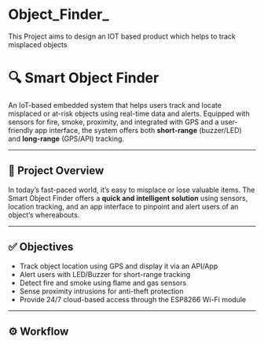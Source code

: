 # Object_Finder_
This Project aims to design an IOT based product which helps to track misplaced objects

# 🔍 Smart Object Finder

An IoT-based embedded system that helps users track and locate misplaced or at-risk objects using real-time data and alerts. Equipped with sensors for fire, smoke, proximity, and integrated with GPS and a user-friendly app interface, the system offers both **short-range** (buzzer/LED) and **long-range** (GPS/API) tracking.

---

## 🚀 Project Overview

In today’s fast-paced world, it’s easy to misplace or lose valuable items. The Smart Object Finder offers a **quick and intelligent solution** using sensors, location tracking, and an app interface to pinpoint and alert users of an object’s whereabouts.

---

## ✅ Objectives

- Track object location using GPS and display it via an API/App
- Alert users with LED/Buzzer for short-range tracking
- Detect fire and smoke using flame and gas sensors
- Sense proximity intrusions for anti-theft protection
- Provide 24/7 cloud-based access through the ESP8266 Wi-Fi module

---

## ⚙️ Workflow

